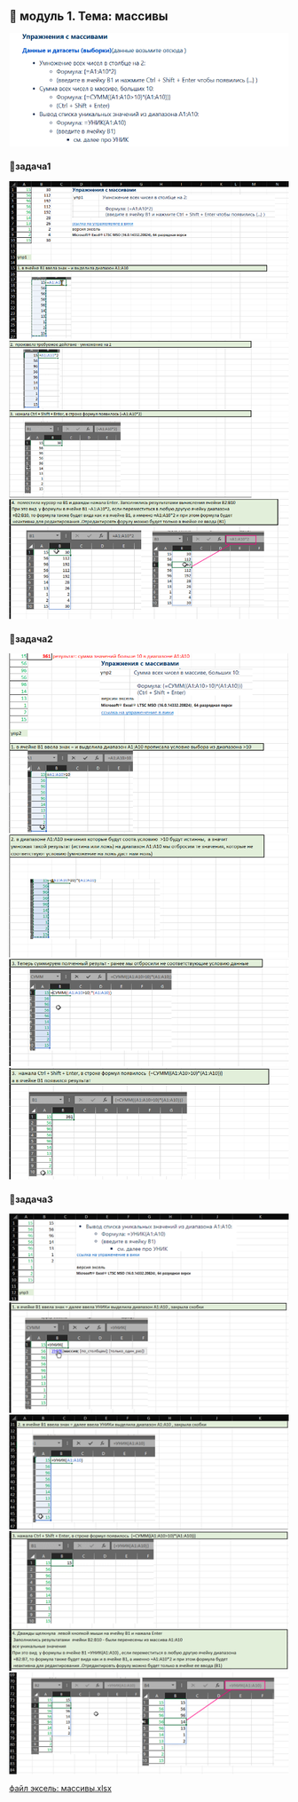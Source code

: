 ## 🦖 модуль 1. Тема: массивы
![упражнение](images/03_004.png)<br>
### 🦍задача1
![упражнение](images/03_001.png)<br>
![упражнение](images/03_002.png)<br>
![упражнение](images/03_003.png)<br>
### 🦍задача2
![упражнение](images/03_005.png)<br>
![упражнение](images/03_006.png)<br>
![упражнение](images/03_007.png)<br>
![упражнение](images/03_008.png)<br>

### 🦍задача3
![упражнение](images/03_009.png)<br>
![упражнение](images/03_010.png)<br>
![упражнение](images/03_011.png)<br>
![упражнение](images/03_012.png)<br>
![упражнение](images/03_013.png)<br>

[файл эксель: массивы.xlsx](files/массивы.xlsx)<br>